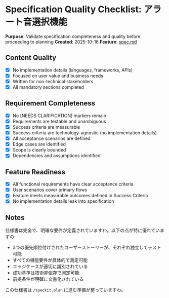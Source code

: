 # Specification Quality Checklist: アラート音選択機能

**Purpose**: Validate specification completeness and quality before proceeding to planning
**Created**: 2025-10-16
**Feature**: [spec.md](../spec.md)

## Content Quality

- [x] No implementation details (languages, frameworks, APIs)
- [x] Focused on user value and business needs
- [x] Written for non-technical stakeholders
- [x] All mandatory sections completed

## Requirement Completeness

- [x] No [NEEDS CLARIFICATION] markers remain
- [x] Requirements are testable and unambiguous
- [x] Success criteria are measurable
- [x] Success criteria are technology-agnostic (no implementation details)
- [x] All acceptance scenarios are defined
- [x] Edge cases are identified
- [x] Scope is clearly bounded
- [x] Dependencies and assumptions identified

## Feature Readiness

- [x] All functional requirements have clear acceptance criteria
- [x] User scenarios cover primary flows
- [x] Feature meets measurable outcomes defined in Success Criteria
- [x] No implementation details leak into specification

## Notes

仕様書は完全で、明確な要件が定義されていますわ。以下の点が特に優れていますの:

- 3つの優先順位付けされたユーザーストーリーが、それぞれ独立してテスト可能
- すべての機能要件が具体的で測定可能
- エッジケースが適切に識別されている
- 成功基準は技術非依存で測定可能
- 前提条件が明確に文書化されている

この仕様書は `/speckit.plan` に進む準備が整っていますわ。
